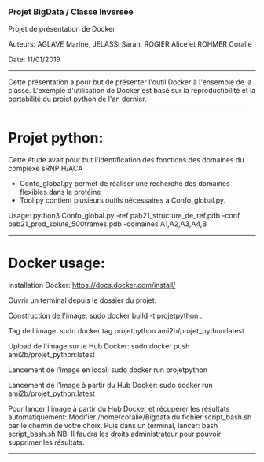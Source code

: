 ### Projet BigData / Classe Inversée
Projet de présentation de Docker

Auteurs: AGLAVE Marine, JELASSi Sarah, ROGIER Alice et ROHMER Coralie

Date: 11/01/2019

******************
Cette présentation a pour but de présenter l'outil Docker à l'ensemble de la classe.
L'exemple d'utilisation de Docker est basé sur la reproductibilité et la portabilité du projet python de l'an dernier.

******************
# Projet python:
Cette étude avait pour but l'identification des fonctions des domaines du complexe sRNP H/ACA

- Confo_global.py permet de réaliser une recherche des domaines flexibles dans la protéine
- Tool.py contient plusieurs outils nécessaires à Confo_global.py.

Usage:
	python3 Confo_global.py -ref pab21_structure_de_ref.pdb -conf pab21_prod_solute_500frames.pdb -domaines A1,A2,A3,A4,B

****************
# Docker usage:

Installation Docker:
https://docs.docker.com/install/

Ouvrir un terminal depuis le dossier du projet.

Construction de l'image:
sudo docker build -t projetpython .

Tag de l'image:
sudo docker tag projetpython ami2b/projet_python:latest

Upload de l'image sur le Hub Docker:
sudo docker push ami2b/projet_python:latest

Lancement de l'image en local:
sudo docker run projetpython

Lancement de l'image à partir du Hub Docker:
sudo docker run ami2b/projet_python:latest

Pour lancer l'image à partir du Hub Docker et récupérer les résultats automatiquement:
Modifier /home/coralie/Bigdata du fichier script_bash.sh par le chemin de votre choix.
Puis dans un terminal, lancer: bash script_bash.sh
NB: Il faudra les droits administrateur pour pouvoir supprimer les résultats.
****************
